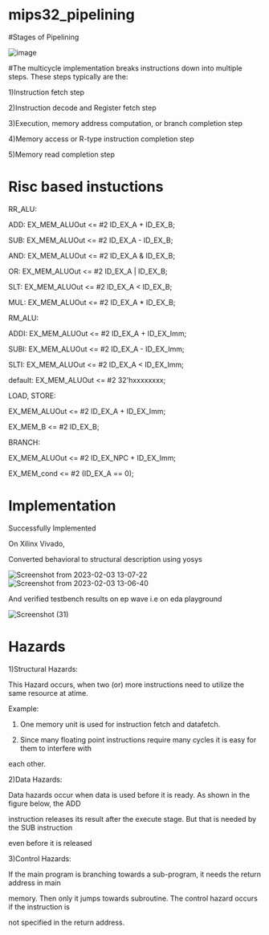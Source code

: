 # mips32_pipelining
#Stages of Pipelining


![image](https://user-images.githubusercontent.com/82768295/216562593-bd36dfdc-a194-4822-b843-0a4a9948561a.png)

#The multicycle implementation breaks instructions down into multiple steps. These steps typically are the:

1)Instruction fetch step

2)Instruction decode and Register fetch step

3)Execution, memory address computation, or branch completion step

4)Memory access or R-type instruction completion step

5)Memory read completion step





# Risc based instuctions

RR_ALU:

ADD: EX_MEM_ALUOut <= #2 ID_EX_A + ID_EX_B;

SUB: EX_MEM_ALUOut <= #2 ID_EX_A - ID_EX_B;

AND: EX_MEM_ALUOut <= #2 ID_EX_A & ID_EX_B;

OR: EX_MEM_ALUOut <= #2 ID_EX_A | ID_EX_B;

SLT: EX_MEM_ALUOut <= #2 ID_EX_A < ID_EX_B;

MUL: EX_MEM_ALUOut <= #2 ID_EX_A * ID_EX_B;



RM_ALU: 

ADDI: EX_MEM_ALUOut <= #2 ID_EX_A + ID_EX_Imm;

SUBI: EX_MEM_ALUOut <= #2 ID_EX_A - ID_EX_Imm;

SLTI: EX_MEM_ALUOut <= #2 ID_EX_A < ID_EX_Imm;

default: EX_MEM_ALUOut <= #2 32'hxxxxxxxx;



LOAD, STORE:

EX_MEM_ALUOut <= #2 ID_EX_A + ID_EX_Imm;

EX_MEM_B <= #2 ID_EX_B;



BRANCH: 

EX_MEM_ALUOut <= #2 ID_EX_NPC + ID_EX_Imm;

EX_MEM_cond <= #2 (ID_EX_A == 0);



# Implementation

Successfully Implemented 

On Xilinx Vivado,

Converted behavioral to structural description using yosys

![Screenshot from 2023-02-03 13-07-22](https://user-images.githubusercontent.com/82768295/216568174-697d07ce-bb42-4c90-beb8-d2c515fd70e8.png)
![Screenshot from 2023-02-03 13-06-40](https://user-images.githubusercontent.com/82768295/216568202-67d6d3d2-85af-45a2-82a3-0ff78ef98a67.png)

And verified testbench results on ep wave i.e on eda playground

![Screenshot (31)](https://user-images.githubusercontent.com/82768295/216602679-1945d847-81f6-4129-be84-df2c6ac82cb0.png)


# Hazards

1)Structural Hazards:

This Hazard occurs, when two (or) more instructions need to utilize the same resource at atime.

Example:

1. One memory unit is used for instruction fetch and datafetch.

2. Since many floating point instructions require many cycles it is easy for them to interfere with

each other.

2)Data Hazards:

Data hazards occur when data is used before it is ready. As shown in the figure below, the ADD

instruction releases its result after the execute stage. But that is needed by the SUB instruction

even before it is released

3)Control Hazards:

If the main program is branching towards a sub-program, it needs the return address in main

memory. Then only it jumps towards subroutine. The control hazard occurs if the instruction is

not specified in the return address. 








